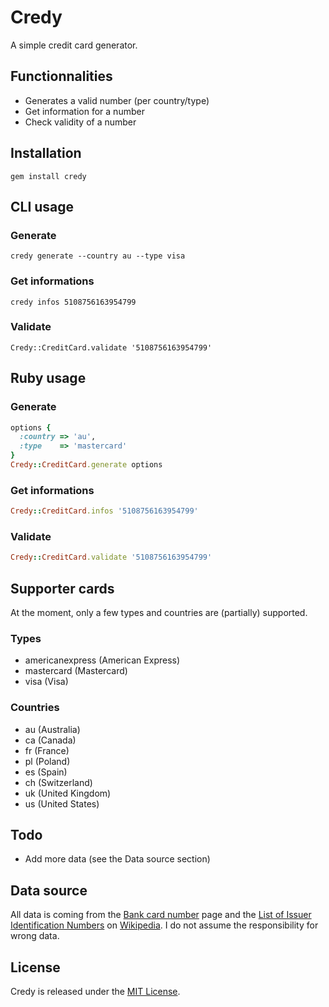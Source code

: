 # Credy

A simple credit card generator.

## Functionnalities
* Generates a valid number (per country/type)
* Get information for a number
* Check validity of a number

## Installation

`gem install credy`

## CLI usage

### Generate
```
credy generate --country au --type visa
```

### Get informations
`credy infos 5108756163954799`

### Validate
```
Credy::CreditCard.validate '5108756163954799'
```

## Ruby usage

### Generate
``` ruby
options {
  :country => 'au',
  :type    => 'mastercard'
}
Credy::CreditCard.generate options
```

### Get informations
``` ruby
Credy::CreditCard.infos '5108756163954799'
```

### Validate
``` ruby
Credy::CreditCard.validate '5108756163954799'
```

## Supporter cards

At the moment, only a few types and countries are (partially) supported.

### Types
* americanexpress (American Express)
* mastercard (Mastercard)
* visa (Visa)

### Countries
* au (Australia)
* ca (Canada)
* fr (France)
* pl (Poland)
* es (Spain)
* ch (Switzerland)
* uk (United Kingdom)
* us (United States)

## Todo
* Add more data (see the Data source section)

## Data source
All data is coming from the [Bank card number](http://en.wikipedia.org/wiki/Bank_card_number) page and the [List of Issuer Identification Numbers](http://en.wikipedia.org/wiki/List_of_Issuer_Identification_Numbers) on [Wikipedia](http://wikipedia.org). I do not assume the responsibility for wrong data.

## License
Credy is released under the [MIT License](http://opensource.org/licenses/MIT).